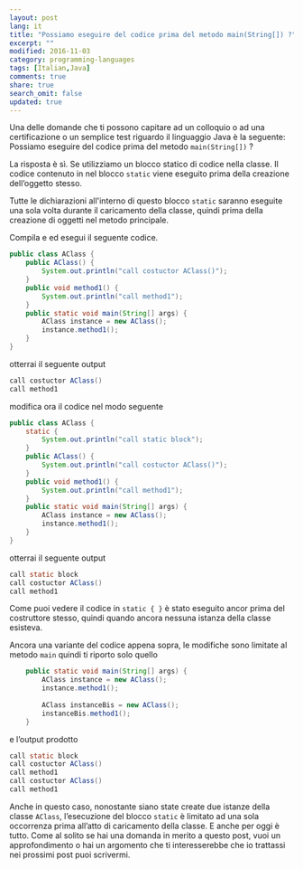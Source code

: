 ```yaml
---
layout: post
lang: it
title: "Possiamo eseguire del codice prima del metodo main(String[]) ?"
excerpt: ""
modified: 2016-11-03
category: programming-languages
tags: [Italian,Java]
comments: true
share: true
search_omit: false
updated: true
---
```


Una delle domande che ti possono capitare ad un colloquio o ad una certificazione o un semplice test riguardo il linguaggio Java è la seguente:
Possiamo eseguire del codice prima del metodo `main(String[])` ?

La risposta è sì. Se utilizziamo un blocco statico di codice nella classe. Il codice contenuto in nel blocco `static` viene eseguito prima della creazione dell’oggetto stesso. 

Tutte le dichiarazioni all'interno di questo blocco `static` saranno eseguite una sola volta durante il caricamento della classe, quindi prima della creazione di oggetti nel metodo principale.

Compila e ed esegui il seguente codice.

```java
public class AClass {
    public AClass() {
        System.out.println("call costuctor AClass()");
    }
    public void method1() {
        System.out.println("call method1");
    }
    public static void main(String[] args) {
        AClass instance = new AClass();
        instance.method1();
    }
}
```

otterrai il seguente output

```java
call costuctor AClass()
call method1
```

modifica ora il codice nel modo seguente

```java
public class AClass {
    static {
        System.out.println("call static block");
    }
    public AClass() {
        System.out.println("call costuctor AClass()");
    }
    public void method1() {
        System.out.println("call method1");
    }
    public static void main(String[] args) {
        AClass instance = new AClass();
        instance.method1();
    }
}
```

otterrai il seguente output

```java
call static block
call costuctor AClass()
call method1
```

Come puoi vedere il codice in `static { }` è stato eseguito ancor prima del costruttore stesso, quindi quando ancora nessuna istanza della classe esisteva.

Ancora una variante del codice appena sopra, le modifiche sono limitate al metodo `main` quindi ti riporto solo quello

```java
    public static void main(String[] args) {
        AClass instance = new AClass();
        instance.method1();
        
        AClass instanceBis = new AClass();
        instanceBis.method1();
    }
```

e l’output prodotto

```java
call static block
call costuctor AClass()
call method1
call costuctor AClass()
call method1
```

Anche in questo caso, nonostante siano state create due istanze della classe `AClass`, l’esecuzione del blocco `static` è limitato ad una sola occorrenza prima all’atto di caricamento della classe.
E anche per oggi è tutto. Come al solito se hai una domanda in merito a questo post, vuoi un approfondimento o hai un argomento che ti interesserebbe che io trattassi nei prossimi post puoi scrivermi.
